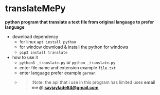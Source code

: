 # translateMePy
**python program that translate a text file from original language to prefer language**<br>
- download dependency
	- for linux `apt install python`
	- for window download & install  the python for windows
	- `pip3 install translate`
- how to use it
	- `python3 _translate.py` or `python _translate.py`
	- enter file name and extension example `file.txt`
	- enter language prefer example `german`
	- > :Note: the api that i use in this program has limited uses
**email me @ savjaylade84@gmail.com**